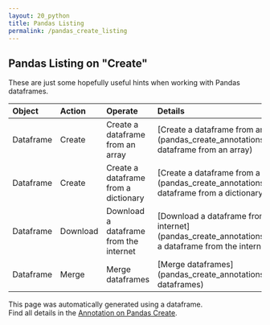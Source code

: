 ```yaml
---
layout: 20_python
title: Pandas Listing
permalink: /pandas_create_listing
---
```


## Pandas Listing on "Create"

These are just some hopefully useful hints when working with Pandas dataframes.

|  Object |  Action |  Operate | Details | 
| :---            |    :--------   |  :--- |  :--- |  
| Dataframe | Create| Create a dataframe from an array|[Create a dataframe from an array](pandas_create_annotations#create a dataframe from an array)| 
| Dataframe | Create| Create a dataframe from a dictionary|[Create a dataframe from a dictionary](pandas_create_annotations#create a dataframe from a dictionary)| 
| Dataframe | Download| Download a dataframe from the internet|[Download a dataframe from the internet](pandas_create_annotations#download a dataframe from the internet)| 
| Dataframe | Merge| Merge dataframes|[Merge dataframes](pandas_create_annotations#merge dataframes)| 

This page was automatically generated using a dataframe.  
Find all details in the [Annotation on Pandas Create](pandas_create_annotations).
